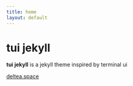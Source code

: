 ```yaml
---
title: home
layout: default
---
```


# tui jekyll

**tui jekyll** is a jekyll theme inspired by terminal ui

[deltea.space](https://deltea.space)
